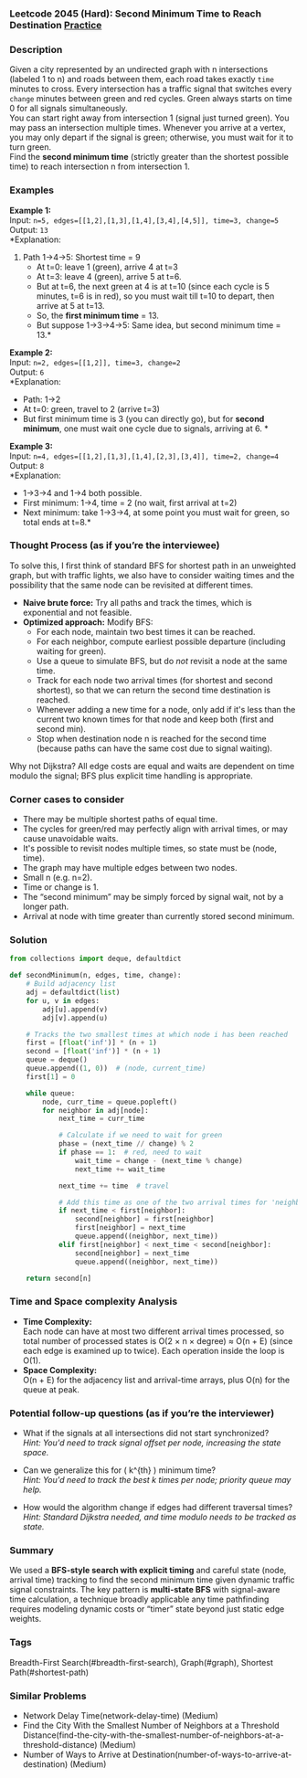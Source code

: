 ### Leetcode 2045 (Hard): Second Minimum Time to Reach Destination [Practice](https://leetcode.com/problems/second-minimum-time-to-reach-destination)

### Description  
Given a city represented by an undirected graph with n intersections (labeled 1 to n) and roads between them, each road takes exactly `time` minutes to cross. Every intersection has a traffic signal that switches every `change` minutes between green and red cycles. Green always starts on time 0 for all signals simultaneously.  
You can start right away from intersection 1 (signal just turned green). You may pass an intersection multiple times. Whenever you arrive at a vertex, you may only depart if the signal is green; otherwise, you must wait for it to turn green.  
Find the **second minimum time** (strictly greater than the shortest possible time) to reach intersection n from intersection 1.

### Examples  

**Example 1:**  
Input: `n=5, edges=[[1,2],[1,3],[1,4],[3,4],[4,5]], time=3, change=5`  
Output: `13`  
*Explanation:  
1. Path 1→4→5: Shortest time = 9  
    - At t=0: leave 1 (green), arrive 4 at t=3  
    - At t=3: leave 4 (green), arrive 5 at t=6.  
    - But at t=6, the next green at 4 is at t=10 (since each cycle is 5 minutes, t=6 is in red), so you must wait till t=10 to depart, then arrive at 5 at t=13.  
    - So, the **first minimum time** = 13.  
    - But suppose 1→3→4→5: Same idea, but second minimum time = 13.*

**Example 2:**  
Input: `n=2, edges=[[1,2]], time=3, change=2`  
Output: `6`  
*Explanation:  
- Path: 1→2  
- At t=0: green, travel to 2 (arrive t=3)  
- But first minimum time is 3 (you can directly go), but for **second minimum**, one must wait one cycle due to signals, arriving at 6. *

**Example 3:**  
Input: `n=4, edges=[[1,2],[1,3],[1,4],[2,3],[3,4]], time=2, change=4`  
Output: `8`  
*Explanation:  
- 1→3→4 and 1→4 both possible.  
- First minimum: 1→4, time = 2 (no wait, first arrival at t=2)  
- Next minimum: take 1→3→4, at some point you must wait for green, so total ends at t=8.*

### Thought Process (as if you’re the interviewee)  
To solve this, I first think of standard BFS for shortest path in an unweighted graph, but with traffic lights, we also have to consider waiting times and the possibility that the same node can be revisited at different times.  
- **Naive brute force:** Try all paths and track the times, which is exponential and not feasible.
- **Optimized approach:** Modify BFS:
  - For each node, maintain two best times it can be reached.
  - For each neighbor, compute earliest possible departure (including waiting for green).
  - Use a queue to simulate BFS, but do *not* revisit a node at the same time.
  - Track for each node two arrival times (for shortest and second shortest), so that we can return the second time destination is reached.
  - Whenever adding a new time for a node, only add if it's less than the current two known times for that node and keep both (first and second min).
  - Stop when destination node n is reached for the second time (because paths can have the same cost due to signal waiting).

Why not Dijkstra? All edge costs are equal and waits are dependent on time modulo the signal; BFS plus explicit time handling is appropriate.

### Corner cases to consider  
- There may be multiple shortest paths of equal time.
- The cycles for green/red may perfectly align with arrival times, or may cause unavoidable waits.
- It's possible to revisit nodes multiple times, so state must be (node, time).
- The graph may have multiple edges between two nodes.
- Small n (e.g. n=2).
- Time or change is 1.
- The “second minimum” may be simply forced by signal wait, not by a longer path.
- Arrival at node with time greater than currently stored second minimum.

### Solution

```python
from collections import deque, defaultdict

def secondMinimum(n, edges, time, change):
    # Build adjacency list
    adj = defaultdict(list)
    for u, v in edges:
        adj[u].append(v)
        adj[v].append(u)

    # Tracks the two smallest times at which node i has been reached
    first = [float('inf')] * (n + 1)
    second = [float('inf')] * (n + 1)
    queue = deque()
    queue.append((1, 0))  # (node, current_time)
    first[1] = 0

    while queue:
        node, curr_time = queue.popleft()
        for neighbor in adj[node]:
            next_time = curr_time

            # Calculate if we need to wait for green
            phase = (next_time // change) % 2
            if phase == 1:  # red, need to wait
                wait_time = change - (next_time % change)
                next_time += wait_time

            next_time += time  # travel

            # Add this time as one of the two arrival times for 'neighbor'
            if next_time < first[neighbor]:
                second[neighbor] = first[neighbor]
                first[neighbor] = next_time
                queue.append((neighbor, next_time))
            elif first[neighbor] < next_time < second[neighbor]:
                second[neighbor] = next_time
                queue.append((neighbor, next_time))

    return second[n]
```

### Time and Space complexity Analysis  

- **Time Complexity:**  
  Each node can have at most two different arrival times processed, so total number of processed states is O(2 × n × degree) ≈ O(n + E) (since each edge is examined up to twice). Each operation inside the loop is O(1).
- **Space Complexity:**  
  O(n + E) for the adjacency list and arrival-time arrays, plus O(n) for the queue at peak.

### Potential follow-up questions (as if you’re the interviewer)  

- What if the signals at all intersections did not start synchronized?  
  *Hint: You'd need to track signal offset per node, increasing the state space.*

- Can we generalize this for \( k^{th} \) minimum time?  
  *Hint: You'd need to track the best k times per node; priority queue may help.*

- How would the algorithm change if edges had different traversal times?  
  *Hint: Standard Dijkstra needed, and time modulo needs to be tracked as state.*

### Summary
We used a **BFS-style search with explicit timing** and careful state (node, arrival time) tracking to find the second minimum time given dynamic traffic signal constraints. The key pattern is **multi-state BFS** with signal-aware time calculation, a technique broadly applicable any time pathfinding requires modeling dynamic costs or “timer” state beyond just static edge weights.

### Tags
Breadth-First Search(#breadth-first-search), Graph(#graph), Shortest Path(#shortest-path)

### Similar Problems
- Network Delay Time(network-delay-time) (Medium)
- Find the City With the Smallest Number of Neighbors at a Threshold Distance(find-the-city-with-the-smallest-number-of-neighbors-at-a-threshold-distance) (Medium)
- Number of Ways to Arrive at Destination(number-of-ways-to-arrive-at-destination) (Medium)